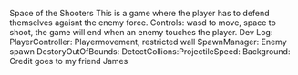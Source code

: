 Space of the Shooters
This is a game where the player has to defend themselves agaisnt the enemy force. 
Controls: wasd to move, space to shoot, the game will end when an enemy touches the player. 
Dev Log: PlayerController: Playermovement, restricted wall SpawnManager: Enemy spawn DestoryOutOfBounds: DetectCollions:ProjectileSpeed: 
Background: Credit goes to my friend James
